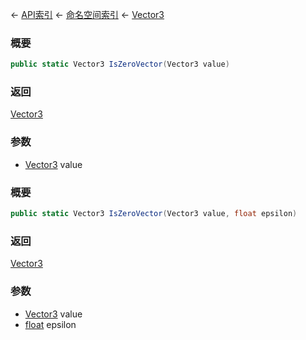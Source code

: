 ← [API索引](Api-Index) ← [命名空间索引](Namespace-Index) ← [Vector3](VRageMath.Vector3)

### 概要

```csharp
public static Vector3 IsZeroVector(Vector3 value)
```

### 返回

[Vector3](VRageMath.Vector3)

### 参数

* [Vector3](VRageMath.Vector3) value
### 概要

```csharp
public static Vector3 IsZeroVector(Vector3 value, float epsilon)
```

### 返回

[Vector3](VRageMath.Vector3)

### 参数

* [Vector3](VRageMath.Vector3) value
* [float](https://docs.microsoft.com/en-us/dotnet/api/System.Single?view=netframework-4.6) epsilon
